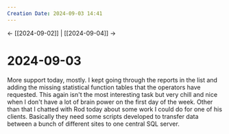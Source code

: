 ```yaml
---
Creation Date: 2024-09-03 14:41
---
```


<- [[2024-09-02]] | [[2024-09-04]]  ->

# 2024-09-03
More support today, mostly. I kept going through the reports in the list and adding the missing statistical function tables that the operators have requested. This again isn't the most interesting task but very chill and nice when I don't have a lot of brain power on the first day of the week. Other than that I chatted with Rod today about some work I could do for one of his clients. Basically they need some scripts developed to transfer data between a bunch of different sites to one central SQL server. 